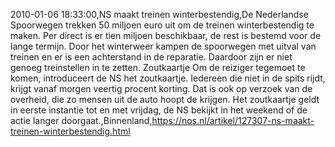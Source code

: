 2010-01-06 18:33:00,NS maakt treinen winterbestendig,De Nederlandse Spoorwegen trekken 50 miljoen euro uit om de treinen winterbestendig te maken. Per direct is er tien miljoen beschikbaar, de rest is bestemd voor de lange termijn. Door het winterweer kampen de spoorwegen met uitval van treinen en er is een achterstand in de reparatie. Daardoor zijn er niet genoeg treinstellen in te zetten. Zoutkaartje Om de reiziger tegemoet te komen, introduceert de NS het zoutkaartje. Iedereen die niet in de spits rijdt, krijgt vanaf morgen veertig procent korting. Dat is ook op verzoek van de overheid, die zo mensen uit de auto hoopt de krijgen. Het zoutkaartje geldt in eerste instantie tot en met vrijdag, de NS bekijkt in het weekend of de actie langer doorgaat.,Binnenland,https://nos.nl/artikel/127307-ns-maakt-treinen-winterbestendig.html